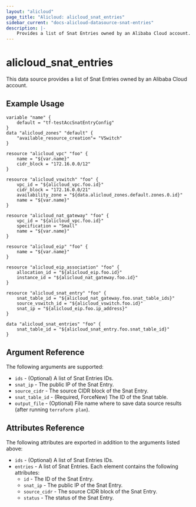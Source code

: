 ```yaml
---
layout: "alicloud"
page_title: "Alicloud: alicloud_snat_entries"
sidebar_current: "docs-alicloud-datasource-snat-entries"
description: |-
    Provides a list of Snat Entries owned by an Alibaba Cloud account.
---
```


# alicloud\_snat\_entries

This data source provides a list of Snat Entries owned by an Alibaba Cloud account.

## Example Usage

```
variable "name" {
	default = "tf-testAccSnatEntryConfig"
}
data "alicloud_zones" "default" {
	"available_resource_creation"= "VSwitch"
}

resource "alicloud_vpc" "foo" {
	name = "${var.name}"
	cidr_block = "172.16.0.0/12"
}

resource "alicloud_vswitch" "foo" {
	vpc_id = "${alicloud_vpc.foo.id}"
	cidr_block = "172.16.0.0/21"
	availability_zone = "${data.alicloud_zones.default.zones.0.id}"
	name = "${var.name}"
}

resource "alicloud_nat_gateway" "foo" {
	vpc_id = "${alicloud_vpc.foo.id}"
	specification = "Small"
	name = "${var.name}"
}

resource "alicloud_eip" "foo" {
	name = "${var.name}"
}

resource "alicloud_eip_association" "foo" {
	allocation_id = "${alicloud_eip.foo.id}"
	instance_id = "${alicloud_nat_gateway.foo.id}"
}

resource "alicloud_snat_entry" "foo" {
	snat_table_id = "${alicloud_nat_gateway.foo.snat_table_ids}"
	source_vswitch_id = "${alicloud_vswitch.foo.id}"
	snat_ip = "${alicloud_eip.foo.ip_address}"
}

data "alicloud_snat_entries" "foo" {
    snat_table_id = "${alicloud_snat_entry.foo.snat_table_id}"
}
```

## Argument Reference

The following arguments are supported:

* `ids` - (Optional) A list of Snat Entries IDs.
* `snat_ip` - The public IP of the Snat Entry.
* `source_cidr` - The source CIDR block of the Snat Entry.
* `snat_table_id` - (Required, ForceNew) The ID of the Snat table.
* `output_file` - (Optional) File name where to save data source results (after running `terraform plan`).

## Attributes Reference

The following attributes are exported in addition to the arguments listed above:

* `ids` - (Optional) A list of Snat Entries IDs.
* `entries` - A list of Snat Entries. Each element contains the following attributes:
  * `id` - The ID of the Snat Entry.
  * `snat_ip` - The public IP of the Snat Entry.
  * `source_cidr` - The source CIDR block of the Snat Entry.
  * `status` - The status of the Snat Entry.

